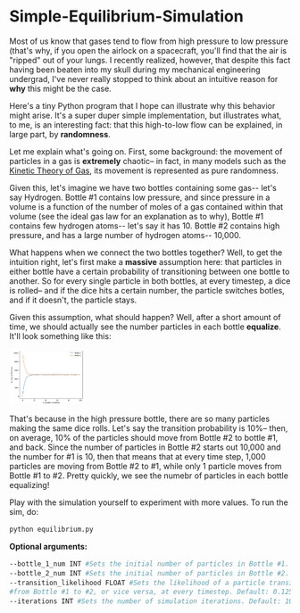 # Simple-Equilibrium-Simulation

Most of us know that gases tend to flow from high pressure to low pressure (that's why, if you open the airlock on a spacecraft, you'll find that the air is "ripped" out of your lungs. I recently realized, however, that despite this fact having been beaten into my skull during my mechanical engineering undergrad, I've never really stopped to think about an intuitive reason for **why** this might be the case.

Here's a tiny Python program that I hope can illustrate why this behavior might arise. It's a super duper simple implementation, but illustrates what, to me, is an interesting fact: that this high-to-low flow can be explained, in large part, by **randomness**.

Let me explain what's going on. First, some background: the movement of particles in a gas is **extremely** chaotic– in fact, in many models such as the [Kinetic Theory of Gas](https://chem.libretexts.org/Bookshelves/Physical_and_Theoretical_Chemistry_Textbook_Maps/Map%3A_Physical_Chemistry_for_the_Biosciences_(Chang)/02%3A_Properties_of_Gases/2.6%3A_Kinetic_Theory_of_Gases), its movement is represented as pure randomness.

Given this, let's imagine we have two bottles containing some gas-- let's say Hydrogen. Bottle #1 contains low pressure, and since pressure in a volume is a function of the number of moles of a gas contained within that volume (see the ideal gas law for an explanation as to why), Bottle #1 contains few hydrogen atoms-- let's say it has 10. Bottle #2 contains high pressure, and has a large number of hydrogen atoms-- 10,000.

What happens when we connect the two bottles together? Well, to get the intuition right, let's first make a **massive** assumption here: that particles in either bottle have a certain probability of transitioning between one bottle to another. So for every single particle in both bottles, at every timestep, a dice is rolled– and if the dice hits a certain number, the particle switches botles, and if it doesn't, the particle stays.

Given this assumption, what should happen? Well, after a short amount of time, we should actually see the number particles in each bottle **equalize**. It'll look something like this:

<img src="./outputs/sim1.png" height="100">

That's because in the high pressure bottle, there are so many particles making the same dice rolls. Let's say the transition probability is 10%– then, on average, 10% of the particles should move from Bottle #2 to bottle #1, and back. Since the number of particles in Bottle #2 starts out 10,000 and the number for #1 is 10, then that means that at every time step, 1,000 particles are moving from Bottle #2 to #1, while only 1 particle moves from Bottle #1 to #2. Pretty quickly, we see the numebr of particles in each bottle equalizing!

Play with the simulation yourself to experiment with more values. To run the sim, do:

```bash
python equilibrium.py
```

**Optional arguments:**
```bash
--bottle_1_num INT #Sets the initial number of particles in Bottle #1. Default: 10.
--bottle_2_num INT #Sets the initial number of particles in Bottle #2. Default: 10,000.
--transition_likelihood FLOAT #Sets the likelihood of a particle transitioning 
#from Bottle #1 to #2, or vice versa, at every timestep. Default: 0.125.
--iterations INT #Sets the number of simulation iterations. Default: 100.
```
